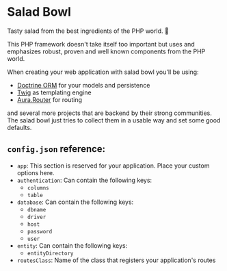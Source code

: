 # Salad Bowl

Tasty salad from the best ingredients of the PHP world. 🥗

This PHP framework doesn't take itself too important but uses and emphasizes robust, proven and well known components
from the PHP world.

When creating your web application with salad bowl you'll be using:

* [Doctrine ORM](http://www.doctrine-project.org/projects/orm.html) for your models and persistence
* [Twig](https://twig.sensiolabs.org/) as templating engine
* [Aura.Router](https://github.com/auraphp/Aura.Router) for routing 

and several more projects that are backend by their strong communities. The salad bowl just tries to collect them
in a usable way and set some good defaults.

## `config.json` reference:

* `app`: This section is reserved for your application. Place your custom options here.
* `authentication`: Can contain the following keys:
  * `columns`
  * `table`
* `database`: Can contain the following keys:
  * `dbname`
  * `driver`
  * `host`
  * `password`
  * `user`
* `entity`: Can contain the following keys:
  * `entityDirectory`
* `routesClass`: Name of the class that registers your application's routes
